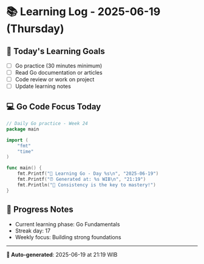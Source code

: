 # 📚 Learning Log - 2025-06-19 (Thursday)

## 🎯 Today's Learning Goals
- [ ] Go practice (30 minutes minimum)
- [ ] Read Go documentation or articles
- [ ] Code review or work on project
- [ ] Update learning notes

## 💻 Go Code Focus Today
```go
// Daily Go practice - Week 24
package main

import (
    "fmt"
    "time"
)

func main() {
    fmt.Printf("🚀 Learning Go - Day %s\n", "2025-06-19")
    fmt.Printf("⏰ Generated at: %s WIB\n", "21:19")
    fmt.Println("💪 Consistency is the key to mastery!")
}
```

## 🌟 Progress Notes
- Current learning phase: Go Fundamentals
- Streak day: 17
- Weekly focus: Building strong foundations

---
**🤖 Auto-generated**: 2025-06-19 at 21:19 WIB
